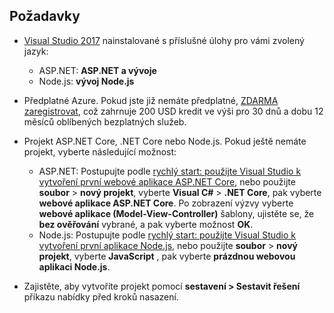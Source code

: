 ## <a name="prerequisites"></a>Požadavky

* [Visual Studio 2017](https://visualstudio.microsoft.com/downloads/?utm_medium=microsoft&utm_source=docs.microsoft.com&utm_campaign=button+cta&utm_content=download+vs2017) nainstalované s příslušné úlohy pro vámi zvolený jazyk:
  * ASP.NET: **ASP.NET a vývoje**
  * Node.js: **vývoj Node.js**

* Předplatné Azure. Pokud jste již nemáte předplatné, [ZDARMA zaregistrovat](https://azure.microsoft.com/free/?ref=microsoft.com&utm_source=microsoft.com&utm_medium=doc&utm_campaign=visualstudio), což zahrnuje 200 USD kredit ve výši pro 30 dnů a dobu 12 měsíců oblíbených bezplatných služeb.

* Projekt ASP.NET Core, .NET Core nebo Node.js. Pokud ještě nemáte projekt, vyberte následující možnost:
  * ASP.NET: Postupujte podle [rychlý start: použijte Visual Studio k vytvoření první webové aplikace ASP.NET Core](../../ide/quickstart-aspnet-core.md), nebo použijte **soubor** > **nový projekt**, vyberte  **Visual C#** > **.NET Core**, pak vyberte **webové aplikace ASP.NET Core**. Po zobrazení výzvy vyberte **webové aplikace (Model-View-Controller)** šablony, ujistěte se, že **bez ověřování** vybrané, a pak vyberte možnost **OK**.
  * Node.js: Postupujte podle [rychlý start: použijte Visual Studio k vytvoření první aplikace Node.js](../../ide/quickstart-nodejs.md), nebo použijte **soubor** > **nový projekt**, vyberte **JavaScript** , pak vyberte **prázdnou webovou aplikaci Node.js**.

* Zajistěte, aby vytvoříte projekt pomocí **sestavení > Sestavit řešení** příkazu nabídky před kroků nasazení.